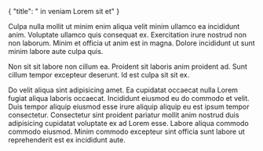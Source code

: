 {
  "title": " in veniam Lorem sit et"
}

Culpa nulla mollit ut minim enim aliqua velit minim ullamco ea incididunt anim. Voluptate ullamco quis consequat ex. Exercitation irure nostrud non non laborum. Minim et officia ut anim est in magna. Dolore incididunt ut sunt minim labore aute culpa quis.

Non sit sit labore non cillum ea. Proident sit laboris anim proident ad. Sunt cillum tempor excepteur deserunt. Id est culpa sit sit ex.

Do velit aliqua sint adipisicing amet. Ea cupidatat occaecat nulla Lorem fugiat aliqua laboris occaecat. Incididunt eiusmod eu do commodo et velit. Duis tempor aliquip eiusmod esse irure aliquip aliquip eu est ipsum tempor consectetur. Consectetur sint proident pariatur mollit anim nostrud duis adipisicing cupidatat voluptate ex ad Lorem esse. Labore aliqua commodo commodo eiusmod. Minim commodo excepteur sint officia sunt labore ut reprehenderit est ex incididunt aute.